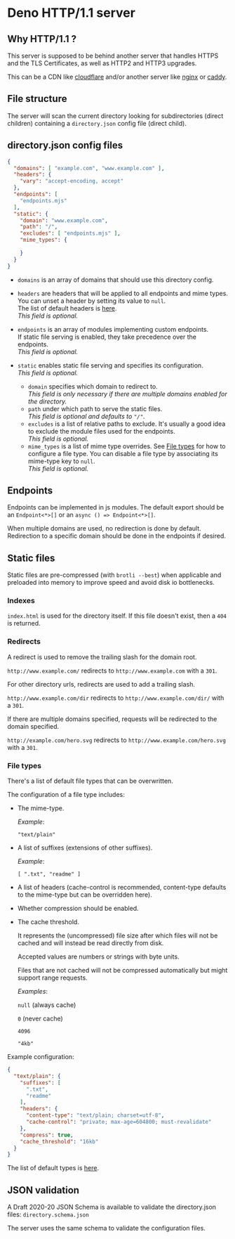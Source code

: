 # Deno HTTP/1.1 server #

## <a id="why_http1">Why HTTP/1.1 ?</a>

This server is supposed to be behind another server that handles HTTPS and the TLS Certificates, as well as HTTP2 and HTTP3 upgrades.

This can be a CDN like [cloudflare](https://www.cloudflare.com/) and/or another server like [nginx](https://www.nginx.com/) or [caddy](https://caddyserver.com/).

## <a id="file_structure">File structure</a>

The server will scan the current directory looking for subdirectories (direct children) containing a `directory.json` config file (direct child).

## <a id="directory_config_files">directory.json config files</a>

```json
{
  "domains": [ "example.com", "www.example.com" ],
  "headers": {
    "vary": "accept-encoding, accept"
  },
  "endpoints": [
    "endpoints.mjs"
  ],
  "static": {
    "domain": "www.example.com",
    "path": "/",
    "excludes": [ "endpoints.mjs" ],
    "mime_types": {
      
    }
  }
}
```
- `domains` is an array of domains that should use this directory config.

- `headers` are headers that will be applied to all endpoints and mime types.<br>
You can unset a header by setting its value to `null`.<br>
The list of default headers is [here](headers.json).<br> 
_This field is optional._

- `endpoints` is an array of modules implementing custom endpoints.<br>
If static file serving is enabled, they take precedence over the endpoints.<br>
_This field is optional._

- `static` enables static file serving and specifies its configuration.<br>
_This field is optional._<br>
  - `domain` specifies which domain to redirect to.<br>
  _This field is only necessary if there are multiple domains enabled for the directory._
  - `path` under which path to serve the static files.<br>
  _This field is optional and defaults to `"/"`._
  - `excludes` is a list of relative paths to exclude.
  It's usually a good idea to exclude the module files used for the endpoints.<br>
  _This field is optional._
  - `mime_types` is a list of mime type overrides. See [File types](#file_types) for how to configure a file type. You can disable a file type by associating its mime-type key to `null`.<br>
  _This field is optional._

## <a id="endpoints">Endpoints</a>

Endpoints can be implemented in js modules.
The default export should be an `Endpoint<*>[]` or an `async () => Endpoint<*>[]`. 

When multiple domains are used, no redirection is done by default. Redirection to a specific domain should be done in the endpoints if desired.

## <a id="static_files">Static files</a>

Static files are pre-compressed (with `brotli --best`) when applicable and preloaded into memory to improve speed and avoid disk io bottlenecks.

### <a id="indexes">Indexes</a>
`index.html` is used for the directory itself. If this file doesn't exist, then a `404` is returned.

### <a id="redirects">Redirects</a>
A redirect is used to remove the trailing slash for
the domain root.

`http://www.example.com/` redirects to `http://www.example.com` with a `301`.

For other directory urls, redirects are used to add a trailing slash.

`http://www.example.com/dir` redirects to `http://www.example.com/dir/` with a `301`.

If there are multiple domains specified, requests will be redirected to the domain specified.

`http://example.com/hero.svg` redirects to `http://www.example.com/hero.svg` with a `301`.

### <a id="file_types">File types</a>
There's a list of default file types that can be overwritten.

The configuration of a file type includes:
  
  - The mime-type.
    
    _Example_:

    `"text/plain"`


  - A list of suffixes (extensions of other suffixes).
    
    _Example_:

    `[ ".txt", "readme" ]`


  - A list of headers (cache-control is recommended, content-type defaults to the mime-type but can be overridden here).


  - Whether compression should be enabled.


  - The cache threshold.

    It represents the (uncompressed) file size after which files will not be cached and will instead be read directly from disk.

    Accepted values are numbers or strings with byte units.

    Files that are not cached will not be compressed automatically
    but might support range requests.

    _Examples_:
  
    `null` (always cache)

    `0` (never cache)

    `4096`
 
      `"4kb"`

  
Example configuration:

```json
{
  "text/plain": {
    "suffixes": [
      ".txt",
      "readme"
    ],
    "headers": {
      "content-type": "text/plain; charset=utf-8",
      "cache-control": "private; max-age=604800; must-revalidate"
    },
    "compress": true,
    "cache_threshold": "16kb"
  }
}
```

The list of default types is [here](mimes.json).


## <a id="json_validation">JSON validation</a>

A Draft 2020-20 JSON Schema is available to validate the directory.json files:
  `directory.schema.json`

The server uses the same schema to validate the configuration files.
